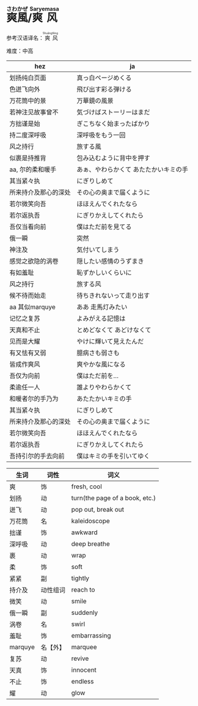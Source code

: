 # <ruby><rb>爽</rb><rt> さわ </rt></ruby><ruby><rb>風</rb><rt> かぜ </rt></ruby>/<ruby><rb>爽</rb><rt> Sarye </rt></ruby><ruby><rb>风</rb><rt> masa </rt></ruby>

参考汉语译名：<ruby><rb>爽</rb><rt> Shuǎng </rt></ruby><ruby><rb>风</rb><rt> fēng </rt></ruby>

难度：中高

|hez|ja|
|-|-|
|划扬纯白页面|真っ白ページめくる|
|色迸飞向外|飛び出す彩る弾ける|
|万花筒中的景|万華鏡の風景|
|若神注见故事曾不|気づけばストーリーはまだ|
|方拙谨是始|ぎこちなく始まったばかり|
|持二度深呼吸|深呼吸をもう一回|
|风之持行|旅する風|
|似裹是持推背|包み込むように背中を押す|
|aa, 尔的柔和暖手|あぁ、やわらかくて あたたかいキミの手|
|其当紧々执|にぎりしめて|
|所来持介及那心的深处|その心の奥まで届くように|
|若尔微笑向吾|ほほえんでくれたなら|
|若尔返执吾|にぎりかえしてくれたら|
|吾仅当看向前|僕はただ前を見てる|
|俄一瞬|突然|
|神注及|気付いてしまう|
|感觉之欲隐的涡卷|隠したい感情のうずまき|
|有如羞耻|恥ずかしいくらいに|
|风之持行|旅する风|
|候不待而始走|待ちきれないって走り出す|
|aa 其似marquye|ああ 走馬灯みたい|
|记忆之复苏|よみがえる記憶は|
|天真和不止|とめどなくて あどけなくて|
|见而是大耀|やけに輝いて見えたんだ|
|有又怯有又弱|臆病さも弱さも|
|皆成作爽风|爽やかな風になる|
|吾仅为向前|僕はただ前を…|
|柔逾任一人|誰よりやわらかくて|
|和暖者尔的手乃为|あたたかいキミの手|
|其当紧々执|にぎりしめて|
|所来持介及那心的深处|その心の奥まで届くように|
|若尔微笑向吾|ほほえんでくれたなら|
|若尔返执吾|にぎりかえしてくれたら|
|吾持引尔的手去向前|僕はキミの手を引いてゆく|

|生词|词性|词义|
|-|-|-|
|爽|饰|fresh, cool|
|划扬|动|turn(the page of a book, etc.)|
|迸飞|动|pop out, break out|
|万花筒|名|kaleidoscope|
|拙谨|饰|awkward|
|深呼吸|动|deep breathe|
|裹|动|wrap|
|柔|饰|soft|
|紧紧|副|tightly|
|持介及|动性组词|reach to|
|微笑|动|smile|
|俄一瞬|副|suddenly|
|涡卷|名|swirl|
|羞耻|饰|embarrassing|
|marquye|名【外】|marquee|
|复苏|动|revive|
|天真|饰|innocent|
|不止|饰|endless|
|耀|动|glow|